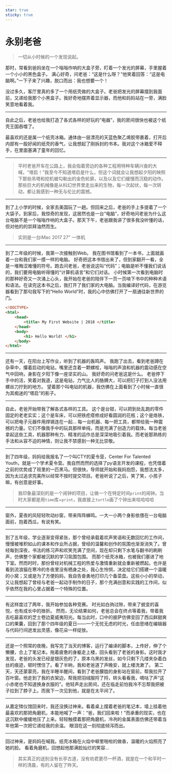 ```yaml
---
star: true
sticky: true
---
```


# 永别老爸

> 一切从小时候的一个发现说起。

那时，常看到爸妈坐在一个嗡嗡作响的大盒子旁，盯着一个发光的屏幕，手里握着一个小小的黑色盒子。
满心好奇，问老爸：“这是什么呀？”他笑着回答：“这是电脑啊。”一下子来了兴趣，脱口而出：我也想要一个！

没过多久，客厅里真的多了一个用纸壳做的大盒子。老爸把发光的屏幕摆到我面前，又递给我那个小黑盒子。我好奇地摆弄着显示器，而他和妈妈站在一旁，满脸笑意地看着我。

---

自此之后，老爸也给我打造了各式各样的好玩的“电器”，我的房间很快也被这个纸壳王国吞噬了。

最喜欢的还是属一个纸壳冰箱。通体由一层漂亮的天蓝色聚乙烯胶带裹着，打开后内部有一股好闻的纸壳的香气，让我想起了刚拆封的书本。我对这个冰箱爱不释手，在里面塞满了童年的回忆。

---

> 平时老爸开车在公路上，我会指着旁边的各种工程用特种车辆兴奋的大喊，“塔启！”我至今不知道塔启是什么，但这个词就会让我想起夕阳的映照下那些吊塔和挖机被勾勒出的金色轮廓，以及以及它们缓慢而沉稳的动作。那些巨大的机械像是从科幻世界里走出来的生物，每一次起伏，每一次转动，都让我感到一种无与伦比的震撼。

---

到了上小学的时候，全家去美国玩了一趟。但回来之后，老爸的手上多提着了一个大袋子。到家后，我惊奇的发现，这居然也是一台“电脑”，好奇地问老爸为什么这台电脑不是一个嗡嗡作响的大盒子。那天下午，老爸跟我讲了很多我没听懂的话，但对他的的崇拜油然而生。

> 实则是一台iMac 2017 27" 一体机

---

到了二年级的时候，我第一次接触到Web。
我在图书馆看到了一本书，上面就画着一台和我们家一摸一样的电脑。
好奇把这本书借出来了，但到家翻开一看，全是一堆晦涩难懂的符号。跑去问老爸，老爸说这叫“代码”；电脑是听不懂我们说话的，我们要用电脑听得懂的“计算机语言”和它们对话。
小时候第一次看到电脑时的那种好奇又一次涌上心头，我开始在老爸的陪伴下一页一页啃下书中的种种术语和语法。在读完这本书之后，我打开了我们家的大电脑。当我编译好代码，在游览器看到了那句我写下的“Hello World”时，我的心中仿佛打开了一扇通往新世界的门。

```html
<!DOCTYPE>
<html>
    <head>
        <title> My First Website | 2018 </title>
    </head>
    <body>
        <h1> Hello World! </h1>
    </body>
</html>
```

---

还有一天，在阳台上写作业，听到了机器的轰鸣声。
我跑了出去，看到老爸蹲在杂草中，攥着启动的电钻，嘴里还含着一颗螺栓，嗡嗡的声浪和机器的震动感在空气中回响，身影在夕阳下像一座坚实的山。
我好奇的问老爸这是什么。
老爸停下手中的活，笑着对我道，这是电钻，力气比人的胳膊大，可以把钉子打到人没法用螺丝刀拧到的地方。
望着那个叫电钻的机器，我仿佛在上面看到了小时候一直很为其痴迷的“塔启”的影子。

---

自此，老爸开始带我了解各式各样的工具。
这个是台钳，可以把到处乱跑的零件固定的老老实实；这个是车床，可以把铁疙瘩修成好看圆润的花瓶；这个是烙铁，可以把电子元器件用焊锡连在一起…
每一台机器、每一把工具，都带给我一种震撼的力量。它们不像我手中的玩具那样单纯，而是充满了创造力的载体。每当老爸拿起这些工具，机器那种有力、精准的运作总是深深地吸引着我。而老爸那熟练的手法和从容不迫的神情，则让我不禁感到一种无比崇敬。

--- 

到了四年级，妈妈给我报名了一个叫CTY的夏令营，Center For Talented Youth，就是一个学术夏令营。我自然而然的选择了py语言开发的课程，也凭借着之前的优势成了班里的一匹黑马。但很快，导师就开始和我妈抱怨，我想法太多，因为太过追求完美所以经常不按时提交项目。老爸听说了之后，笑了笑，小孩子嘛，有创意是好事。

> 我印象最深刻的是一个闹钟的项目，让做一个在特定时间`print`的闹钟。当时大家都是用`time`库+`print`，我直接上`turtle`画了个钟出来哈哈哈哈

---

窗外，夏夜的风轻轻吹动纱窗，带来阵阵蝉鸣。一大一小两个身影依偎在一台电脑面前，抱着西瓜，有说有笑。

---

到了五年级，学业逐渐变得紧张，那个曾经承载着欢声笑语和无数回忆的工作间，慢慢被堆积如山的课本和作业所占据，曾经的温馨和创作的氛围也渐渐消失了。曾经每到深夜，书法的练习声和欢笑充满了空间，现在却只剩下水笔与翻书的刷刷声，仿佛整个家都被沉默的学习氛围包围。
而那个纸壳冰箱，也被我们塞进了地下室。然而时时，那份曾经对机械工程的热爱与激情重新就会重新被燃起。也许是看到流浪猫在寒冷的冬夜里没有栖身之处，我心生怜悯，决定给它们搭建一个温暖的小窝；又或是为了方便妈妈，我自告奋勇地打印几个备菜盘。这些小小的举动，又让我想起了曾经与老爸一起动手制作的日子，那个充满创意和实践的工作间，似乎依然在我的心里占据着一个特殊的位置。

---

有这样度过了两年，我开始参加各种竞赛。
时光如白驹过隙，带来了蜕变的喜悦，也有成长中的挫折。
然而，无论结果如何，老爸总会在终点等着我，带着我去吃最喜欢的芝士卷边夏威夷阳光。每当此时，口中的披萨仿佛变回了西瓜鲜甜爽口的果囊，回到了那个四年级的夏日——一个无忧无虑的时光，任由思绪在编辑器与代码行间迸发出灵感，像花朵一样绽放。

---

还是一个照常的夜晚，我写完了当天的博客，运行了编译的脚本，上传好，伸了个懒腰，合上了笔记本。拖着疲惫的身躯走上楼，回头看到了老爸的身影。这时我才发现，老爸的头发已经是银灰色的了，原本乌黑的发丝，如今只剩下几缕夹杂着白丝的痕迹，顿时愣住了。看了半晌，我和老爸道了声晚安，就上楼洗漱了。
第二天，天还蒙蒙亮，我在半睡半醒间，看到了老爸朦胧的身影站在窗前，帮我拉开了百叶窗。他走到了我的衣架边，帮我把羽绒服捋了捋，转头看看我，嘀咕了声“这小赤佬也不知道换身衣服的”。他轻声走出房间，还在临走前怕我冷不忘帮我把被子拉到了脖子上。而我下一次见到他，就是在太平间了。

---

从嘉定殡仪馆回来时，我还没换过神来。看着桌上摆着老爸的笔记本，墙上挂着他最喜欢的那把角磨机，本能地喊了一声：“爸，我们回来啦！”而承重的现实，也在这沉默中缓缓地压了上来。轻轻触摸着那把角磨机，冷冽的金属表面仿佛还带着当年他第一次把它递给我的余温。
眼泪在这一刻彻底倾泻而出。

---

回过神来，是妈妈在喊我。纸壳冰箱在火焰中噼里啪啦的做香，温暖的火焰照亮了她的脸。
看着角磨机，回想起他那满脸灿烂的笑容...

> 其实真正的送别没有长亭古道，没有劝君更尽一杯酒，就是在一个和平时一样的清晨，有的人留在了昨天。
